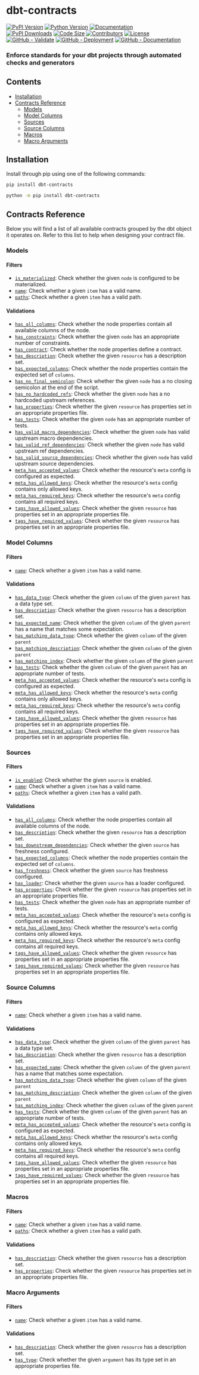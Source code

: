 # dbt-contracts

[![PyPI Version](https://img.shields.io/pypi/v/dbt-contracts?logo=pypi&label=Latest%20Version)](https://pypi.org/project/dbt-contracts)
[![Python Version](https://img.shields.io/pypi/pyversions/dbt-contracts.svg?logo=python&label=Supported%20Python%20Versions)](https://pypi.org/project/dbt-contracts/)
[![Documentation](https://img.shields.io/badge/Documentation-red.svg)](https://geo-martino.github.io/dbt-contracts)
</br>
[![PyPI Downloads](https://img.shields.io/pypi/dm/dbt-contracts?label=Downloads)](https://pypi.org/project/dbt-contracts/)
[![Code Size](https://img.shields.io/github/languages/code-size/geo-martino/dbt-contracts?label=Code%20Size)](https://github.com/geo-martino/dbt-contracts)
[![Contributors](https://img.shields.io/github/contributors/geo-martino/dbt-contracts?logo=github&label=Contributors)](https://github.com/geo-martino/dbt-contracts/graphs/contributors)
[![License](https://img.shields.io/github/license/geo-martino/dbt-contracts?label=License)](https://github.com/geo-martino/dbt-contracts/blob/master/LICENSE)
</br>
[![GitHub - Validate](https://github.com/geo-martino/dbt-contracts/actions/workflows/validate.yml/badge.svg?branch=master)](https://github.com/geo-martino/dbt-contracts/actions/workflows/validate.yml)
[![GitHub - Deployment](https://github.com/geo-martino/dbt-contracts/actions/workflows/deploy.yml/badge.svg?event=release)](https://github.com/geo-martino/dbt-contracts/actions/workflows/deploy.yml)
[![GitHub - Documentation](https://github.com/geo-martino/dbt-contracts/actions/workflows/docs_publish.yml/badge.svg)](https://github.com/geo-martino/dbt-contracts/actions/workflows/docs_publish.yml)

### Enforce standards for your dbt projects through automated checks and generators

## Contents
* [Installation](#installation)
* [Contracts Reference](#contracts-reference)
  * [Models](#models) 
  * [Model Columns](#model-columns)
  * [Sources](#sources)
  * [Source Columns](#source-columns)
  * [Macros](#macros)
  * [Macro Arguments](#macro-arguments)

## Installation
Install through pip using one of the following commands:

```bash
pip install dbt-contracts
```
```bash
python -m pip install dbt-contracts
```

## Contracts Reference

Below you will find a list of all available contracts grouped by the dbt object it operates on.
Refer to this list to help when designing your contract file.

### Models

#### Filters

- [`is_materialized`](https://geo-martino.github.io/dbt-contracts/reference/models.html#is-materialized): Check whether the given `node` is configured to be materialized.
- [`name`](https://geo-martino.github.io/dbt-contracts/reference/models.html#name): Check whether a given `item` has a valid name.
- [`paths`](https://geo-martino.github.io/dbt-contracts/reference/models.html#paths): Check whether a given `item` has a valid path.

#### Validations

- [`has_all_columns`](https://geo-martino.github.io/dbt-contracts/reference/models.html#has-all-columns): Check whether the node properties contain all available columns of the node.
- [`has_constraints`](https://geo-martino.github.io/dbt-contracts/reference/models.html#has-constraints): Check whether the given `node` has an appropriate number of constraints.
- [`has_contract`](https://geo-martino.github.io/dbt-contracts/reference/models.html#has-contract): Check whether the node properties define a contract.
- [`has_description`](https://geo-martino.github.io/dbt-contracts/reference/models.html#has-description): Check whether the given `resource` has a description set.
- [`has_expected_columns`](https://geo-martino.github.io/dbt-contracts/reference/models.html#has-expected-columns): Check whether the node properties contain the expected set of `columns`.
- [`has_no_final_semicolon`](https://geo-martino.github.io/dbt-contracts/reference/models.html#has-no-final-semicolon): Check whether the given `node` has a no closing semicolon at the end of the script.
- [`has_no_hardcoded_refs`](https://geo-martino.github.io/dbt-contracts/reference/models.html#has-no-hardcoded-refs): Check whether the given `node` has a no hardcoded upstream references.
- [`has_properties`](https://geo-martino.github.io/dbt-contracts/reference/models.html#has-properties): Check whether the given `resource` has properties set in an appropriate properties file.
- [`has_tests`](https://geo-martino.github.io/dbt-contracts/reference/models.html#has-tests): Check whether the given `node` has an appropriate number of tests.
- [`has_valid_macro_dependencies`](https://geo-martino.github.io/dbt-contracts/reference/models.html#has-valid-macro-dependencies): Check whether the given `node` has valid upstream macro dependencies.
- [`has_valid_ref_dependencies`](https://geo-martino.github.io/dbt-contracts/reference/models.html#has-valid-ref-dependencies): Check whether the given `node` has valid upstream ref dependencies.
- [`has_valid_source_dependencies`](https://geo-martino.github.io/dbt-contracts/reference/models.html#has-valid-source-dependencies): Check whether the given `node` has valid upstream source dependencies.
- [`meta_has_accepted_values`](https://geo-martino.github.io/dbt-contracts/reference/models.html#meta-has-accepted-values): Check whether the resource's `meta` config is configured as expected.
- [`meta_has_allowed_keys`](https://geo-martino.github.io/dbt-contracts/reference/models.html#meta-has-allowed-keys): Check whether the resource's `meta` config contains only allowed keys.
- [`meta_has_required_keys`](https://geo-martino.github.io/dbt-contracts/reference/models.html#meta-has-required-keys): Check whether the resource's `meta` config contains all required keys.
- [`tags_have_allowed_values`](https://geo-martino.github.io/dbt-contracts/reference/models.html#tags-have-allowed-values): Check whether the given `resource` has properties set in an appropriate properties file.
- [`tags_have_required_values`](https://geo-martino.github.io/dbt-contracts/reference/models.html#tags-have-required-values): Check whether the given `resource` has properties set in an appropriate properties file.


### Model Columns

#### Filters

- [`name`](https://geo-martino.github.io/dbt-contracts/reference/columns.html#name): Check whether a given `item` has a valid name.

#### Validations

- [`has_data_type`](https://geo-martino.github.io/dbt-contracts/reference/columns.html#has-data-type): Check whether the given `column` of the given `parent` has a data type set.
- [`has_description`](https://geo-martino.github.io/dbt-contracts/reference/columns.html#has-description): Check whether the given `resource` has a description set.
- [`has_expected_name`](https://geo-martino.github.io/dbt-contracts/reference/columns.html#has-expected-name): Check whether the given `column` of the given `parent` has a name that matches some expectation.
- [`has_matching_data_type`](https://geo-martino.github.io/dbt-contracts/reference/columns.html#has-matching-data-type): Check whether the given `column` of the given `parent`
- [`has_matching_description`](https://geo-martino.github.io/dbt-contracts/reference/columns.html#has-matching-description): Check whether the given `column` of the given `parent`
- [`has_matching_index`](https://geo-martino.github.io/dbt-contracts/reference/columns.html#has-matching-index): Check whether the given `column` of the given `parent`
- [`has_tests`](https://geo-martino.github.io/dbt-contracts/reference/columns.html#has-tests): Check whether the given `column` of the given `parent` has an appropriate number of tests.
- [`meta_has_accepted_values`](https://geo-martino.github.io/dbt-contracts/reference/columns.html#meta-has-accepted-values): Check whether the resource's `meta` config is configured as expected.
- [`meta_has_allowed_keys`](https://geo-martino.github.io/dbt-contracts/reference/columns.html#meta-has-allowed-keys): Check whether the resource's `meta` config contains only allowed keys.
- [`meta_has_required_keys`](https://geo-martino.github.io/dbt-contracts/reference/columns.html#meta-has-required-keys): Check whether the resource's `meta` config contains all required keys.
- [`tags_have_allowed_values`](https://geo-martino.github.io/dbt-contracts/reference/columns.html#tags-have-allowed-values): Check whether the given `resource` has properties set in an appropriate properties file.
- [`tags_have_required_values`](https://geo-martino.github.io/dbt-contracts/reference/columns.html#tags-have-required-values): Check whether the given `resource` has properties set in an appropriate properties file.


### Sources

#### Filters

- [`is_enabled`](https://geo-martino.github.io/dbt-contracts/reference/sources.html#is-enabled): Check whether the given `source` is enabled.
- [`name`](https://geo-martino.github.io/dbt-contracts/reference/sources.html#name): Check whether a given `item` has a valid name.
- [`paths`](https://geo-martino.github.io/dbt-contracts/reference/sources.html#paths): Check whether a given `item` has a valid path.

#### Validations

- [`has_all_columns`](https://geo-martino.github.io/dbt-contracts/reference/sources.html#has-all-columns): Check whether the node properties contain all available columns of the node.
- [`has_description`](https://geo-martino.github.io/dbt-contracts/reference/sources.html#has-description): Check whether the given `resource` has a description set.
- [`has_downstream_dependencies`](https://geo-martino.github.io/dbt-contracts/reference/sources.html#has-downstream-dependencies): Check whether the given `source` has freshness configured.
- [`has_expected_columns`](https://geo-martino.github.io/dbt-contracts/reference/sources.html#has-expected-columns): Check whether the node properties contain the expected set of `columns`.
- [`has_freshness`](https://geo-martino.github.io/dbt-contracts/reference/sources.html#has-freshness): Check whether the given `source` has freshness configured.
- [`has_loader`](https://geo-martino.github.io/dbt-contracts/reference/sources.html#has-loader): Check whether the given `source` has a loader configured.
- [`has_properties`](https://geo-martino.github.io/dbt-contracts/reference/sources.html#has-properties): Check whether the given `resource` has properties set in an appropriate properties file.
- [`has_tests`](https://geo-martino.github.io/dbt-contracts/reference/sources.html#has-tests): Check whether the given `node` has an appropriate number of tests.
- [`meta_has_accepted_values`](https://geo-martino.github.io/dbt-contracts/reference/sources.html#meta-has-accepted-values): Check whether the resource's `meta` config is configured as expected.
- [`meta_has_allowed_keys`](https://geo-martino.github.io/dbt-contracts/reference/sources.html#meta-has-allowed-keys): Check whether the resource's `meta` config contains only allowed keys.
- [`meta_has_required_keys`](https://geo-martino.github.io/dbt-contracts/reference/sources.html#meta-has-required-keys): Check whether the resource's `meta` config contains all required keys.
- [`tags_have_allowed_values`](https://geo-martino.github.io/dbt-contracts/reference/sources.html#tags-have-allowed-values): Check whether the given `resource` has properties set in an appropriate properties file.
- [`tags_have_required_values`](https://geo-martino.github.io/dbt-contracts/reference/sources.html#tags-have-required-values): Check whether the given `resource` has properties set in an appropriate properties file.


### Source Columns

#### Filters

- [`name`](https://geo-martino.github.io/dbt-contracts/reference/columns.html#name): Check whether a given `item` has a valid name.

#### Validations

- [`has_data_type`](https://geo-martino.github.io/dbt-contracts/reference/columns.html#has-data-type): Check whether the given `column` of the given `parent` has a data type set.
- [`has_description`](https://geo-martino.github.io/dbt-contracts/reference/columns.html#has-description): Check whether the given `resource` has a description set.
- [`has_expected_name`](https://geo-martino.github.io/dbt-contracts/reference/columns.html#has-expected-name): Check whether the given `column` of the given `parent` has a name that matches some expectation.
- [`has_matching_data_type`](https://geo-martino.github.io/dbt-contracts/reference/columns.html#has-matching-data-type): Check whether the given `column` of the given `parent`
- [`has_matching_description`](https://geo-martino.github.io/dbt-contracts/reference/columns.html#has-matching-description): Check whether the given `column` of the given `parent`
- [`has_matching_index`](https://geo-martino.github.io/dbt-contracts/reference/columns.html#has-matching-index): Check whether the given `column` of the given `parent`
- [`has_tests`](https://geo-martino.github.io/dbt-contracts/reference/columns.html#has-tests): Check whether the given `column` of the given `parent` has an appropriate number of tests.
- [`meta_has_accepted_values`](https://geo-martino.github.io/dbt-contracts/reference/columns.html#meta-has-accepted-values): Check whether the resource's `meta` config is configured as expected.
- [`meta_has_allowed_keys`](https://geo-martino.github.io/dbt-contracts/reference/columns.html#meta-has-allowed-keys): Check whether the resource's `meta` config contains only allowed keys.
- [`meta_has_required_keys`](https://geo-martino.github.io/dbt-contracts/reference/columns.html#meta-has-required-keys): Check whether the resource's `meta` config contains all required keys.
- [`tags_have_allowed_values`](https://geo-martino.github.io/dbt-contracts/reference/columns.html#tags-have-allowed-values): Check whether the given `resource` has properties set in an appropriate properties file.
- [`tags_have_required_values`](https://geo-martino.github.io/dbt-contracts/reference/columns.html#tags-have-required-values): Check whether the given `resource` has properties set in an appropriate properties file.


### Macros

#### Filters

- [`name`](https://geo-martino.github.io/dbt-contracts/reference/macros.html#name): Check whether a given `item` has a valid name.
- [`paths`](https://geo-martino.github.io/dbt-contracts/reference/macros.html#paths): Check whether a given `item` has a valid path.

#### Validations

- [`has_description`](https://geo-martino.github.io/dbt-contracts/reference/macros.html#has-description): Check whether the given `resource` has a description set.
- [`has_properties`](https://geo-martino.github.io/dbt-contracts/reference/macros.html#has-properties): Check whether the given `resource` has properties set in an appropriate properties file.


### Macro Arguments

#### Filters

- [`name`](https://geo-martino.github.io/dbt-contracts/reference/arguments.html#name): Check whether a given `item` has a valid name.

#### Validations

- [`has_description`](https://geo-martino.github.io/dbt-contracts/reference/arguments.html#has-description): Check whether the given `resource` has a description set.
- [`has_type`](https://geo-martino.github.io/dbt-contracts/reference/arguments.html#has-type): Check whether the given `argument` has its type set in an appropriate properties file.
